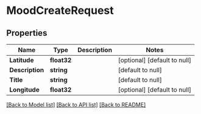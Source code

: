 # MoodCreateRequest

## Properties
Name | Type | Description | Notes
------------ | ------------- | ------------- | -------------
**Latitude** | **float32** |  | [optional] [default to null]
**Description** | **string** |  | [default to null]
**Title** | **string** |  | [default to null]
**Longitude** | **float32** |  | [optional] [default to null]

[[Back to Model list]](../README.md#documentation-for-models) [[Back to API list]](../README.md#documentation-for-api-endpoints) [[Back to README]](../README.md)


